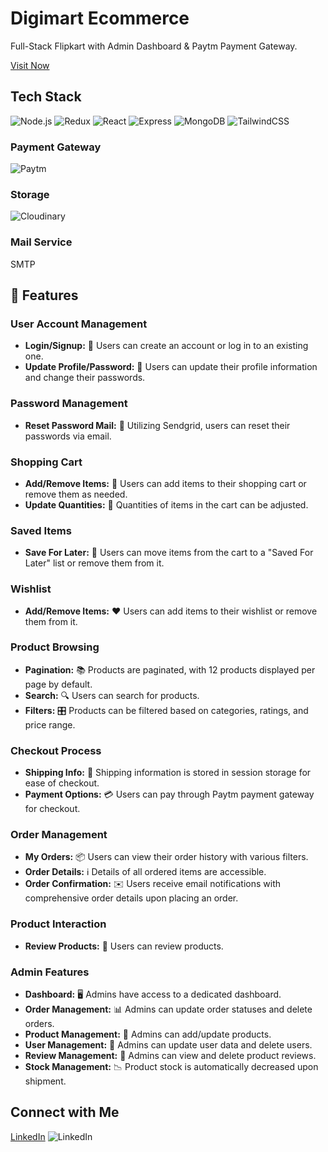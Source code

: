 # Digimart Ecommerce

Full-Stack Flipkart with Admin Dashboard & Paytm Payment Gateway.

[Visit Now](https://digimart-ecom.onrender.com)

## Tech Stack

![Node.js](https://img.shields.io/badge/Node%20js-339933?style=for-the-badge&logo=nodedotjs&logoColor=white) ![Redux](https://img.shields.io/badge/Redux-593D88?style=for-the-badge&logo=redux&logoColor=white) ![React](https://img.shields.io/badge/React-20232A?style=for-the-badge&logo=react&logoColor=61DAFB) ![Express](https://img.shields.io/badge/Express%20js-000000?style=for-the-badge&logo=express&logoColor=white) ![MongoDB](https://img.shields.io/badge/MongoDB-4EA94B?style=for-the-badge&logo=mongodb&logoColor=white)
![TailwindCSS](https://img.shields.io/badge/Tailwind_CSS-38B2AC?style=for-the-badge&logo=tailwind-css&logoColor=white)

### Payment Gateway
![Paytm](https://img.shields.io/badge/Paytm-002970?style=for-the-badge&logo=paytm&logoColor=00BAF2)


### Storage
![Cloudinary](https://img.shields.io/badge/Cloudinary-3448C5?style=for-the-badge&logo=Cloudinary&logoColor=white)


### Mail Service

SMTP

## 🚀 Features

### User Account Management

- **Login/Signup:** 🚪 Users can create an account or log in to an existing one.
- **Update Profile/Password:** 🔐 Users can update their profile information and change their passwords.

### Password Management

- **Reset Password Mail:** 📧 Utilizing Sendgrid, users can reset their passwords via email.

### Shopping Cart

- **Add/Remove Items:** 🛒 Users can add items to their shopping cart or remove them as needed.
- **Update Quantities:** 🔢 Quantities of items in the cart can be adjusted.

### Saved Items

- **Save For Later:** 💾 Users can move items from the cart to a "Saved For Later" list or remove them from it.

### Wishlist

- **Add/Remove Items:** ❤️ Users can add items to their wishlist or remove them from it.

### Product Browsing

- **Pagination:** 📚 Products are paginated, with 12 products displayed per page by default.
- **Search:** 🔍 Users can search for products.
- **Filters:** 🎛️ Products can be filtered based on categories, ratings, and price range.

### Checkout Process

- **Shipping Info:** 🚚 Shipping information is stored in session storage for ease of checkout.
- **Payment Options:** 💳 Users can pay through Paytm payment gateway for checkout.

### Order Management

- **My Orders:** 📦 Users can view their order history with various filters.
- **Order Details:** ℹ️ Details of all ordered items are accessible.
- **Order Confirmation:** ✉️ Users receive email notifications with comprehensive order details upon placing an order.

### Product Interaction

- **Review Products:** 🌟 Users can review products.

### Admin Features

- **Dashboard:** 🖥️ Admins have access to a dedicated dashboard.
- **Order Management:** 📊 Admins can update order statuses and delete orders.
- **Product Management:** 📝 Admins can add/update products.
- **User Management:** 👥 Admins can update user data and delete users.
- **Review Management:** 📜 Admins can view and delete product reviews.
- **Stock Management:** 📉 Product stock is automatically decreased upon shipment.

## Connect with Me

[LinkedIn](https://www.linkedin.com/in/kapil-chihla) ![LinkedIn]([https://img.shields.io/badge/LinkedIn-0077B5?style=for-the-badge&logo=linkedin&logoColor=white)
